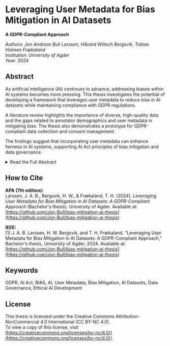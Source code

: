 # Leveraging User Metadata for Bias Mitigation in AI Datasets  
**A GDPR-Compliant Approach**

*Authors: Jon Andreas Bull Larssen, Håvard Willoch Bergsvik, Tobias Holmen Frækaland*  
*Institution: University of Agder*  
*Year: 2024*  

## Abstract  
As artificial intelligence (AI) continues to advance, addressing biases within AI systems becomes more pressing. This thesis investigates the potential of developing a framework that leverages user metadata to reduce bias in AI datasets while maintaining compliance with GDPR regulations.  

A literature review highlights the importance of diverse, high-quality data and the gaps related to annotator demographics and user metadata in mitigating bias. The thesis also demonstrates a prototype for GDPR-compliant data collection and consent management.  

The findings suggest that incorporating user metadata can enhance fairness in AI systems, supporting AI Act principles of bias mitigation and data governance.  

<details>
<summary>Read the Full Abstract</summary>

As artificial intelligence (AI) continues to advance, the challenge of addressing biases within  
AI systems becomes more pressing. This thesis investigates the potential of developing a  
framework that leverages user metadata to reduce bias in AI datasets while maintaining  
compliance with GDPR regulations. An extensive literature review is conducted to understand the extent and sources of bias in AI, followed by a semi-automated system design  
approach and demonstration of key concepts with a simple prototype.  
The literature review highlights that AI development is highly dependent on increased quantity, diversity, and quality of data. It also underscores that bias in AI is a significant issue  
originating from various sources, such as data annotation and dataset composition. The  
review discover a research gap regarding the role of user metadata and annotator diversity  
in causing these biases, and the potential for leveraging this user metadata to help mitigate  
bias.  

The prototype demonstrate practical solutions for obtaining user consent, collecting data and  
facilitating data annotation in compliance with GDPR. It showcases the potential for users  
to continuously manage their data contributions and consents, ensuring it can be utilized  
ethically and legally. This proves that it is feasible to leverage user data while adhering to  
GDPR, provided proper measures are in place. Ensuring informed user consent, understanding implications, and allowing easy modification of consent without negative consequences  
are vital steps in this process. The prototype visualise a way developers and researchers can  
analyse and adjust the demographic representation of annotators within a set of training  
data in order to mitigate bias.  

The findings suggest that developing a framework for incorporating user metadata can lay  
the groundwork for more equitable AI systems. Although this thesis does not evaluate  
alignment with the AI Act, the proposed platform serves as a foundational tool that supports  
its principles, such as ensuring high-quality, bias-free data. This thesis concludes with an  
approach that we believe to be a solid foundation for mitigating bias in AI, highlighting the  
importance of transparency, human oversight, and data governance.  

</details>

## How to Cite  
**APA (7th edition):**  
Larssen, J. A. B., Bergsvik, H. W., & Frækaland, T. H. (2024). *Leveraging User Metadata for Bias Mitigation in AI Datasets: A GDPR-Compliant Approach* (Bachelor's thesis). University of Agder. Available at: [https://github.com/Jon-Bull/bias-mitigation-ai-thesis](https://github.com/Jon-Bull/bias-mitigation-ai-thesis)  

**IEEE:**  
[1] J. A. B. Larssen, H. W. Bergsvik, and T. H. Frækaland, “Leveraging User Metadata for Bias Mitigation in AI Datasets: A GDPR-Compliant Approach,” Bachelor's thesis, University of Agder, 2024. Available at: [https://github.com/Jon-Bull/bias-mitigation-ai-thesis](https://github.com/Jon-Bull/bias-mitigation-ai-thesis)  

## Keywords  
GDPR, AI Act, BIAS, AI, User Metadata, Bias Mitigation, AI Datasets, Data Governance, Ethical AI Development  

## License  
This thesis is licensed under the Creative Commons Attribution-NonCommercial 4.0 International (CC BY-NC 4.0).  
To view a copy of this license, visit [https://creativecommons.org/licenses/by-nc/4.0/](https://creativecommons.org/licenses/by-nc/4.0/).
